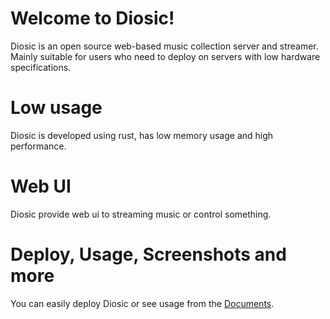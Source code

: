 # Welcome to Diosic!
Diosic is an open source web-based music collection server and streamer. Mainly suitable for users who need to deploy on servers with low hardware specifications.

# Low usage
Diosic is developed using rust, has low memory usage and high performance.

# Web UI
Diosic provide web ui to streaming music or control something.

# Deploy, Usage, Screenshots and more
You can easily deploy Diosic or see usage from the [Documents](https://reknij.github.io/DiosicDocEN/).